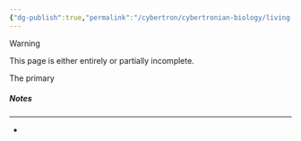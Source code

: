 ```yaml
---
{"dg-publish":true,"permalink":"/cybertron/cybertronian-biology/living-metal/"}
---
```

  
>[!warning] 
>This page is either entirely or partially incomplete. 

The primary

##### Notes
---
- 
